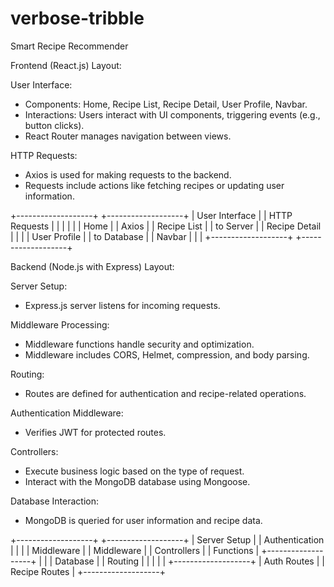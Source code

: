 # verbose-tribble
Smart Recipe Recommender

Frontend (React.js) Layout:

User Interface:
  - Components: Home, Recipe List, Recipe Detail, User Profile, Navbar.
  - Interactions: Users interact with UI components, triggering events (e.g., button clicks).
  - React Router manages navigation between views.

HTTP Requests:
  - Axios is used for making requests to the backend.
  - Requests include actions like fetching recipes or updating user information.

+-------------------+          +-------------------+
| User Interface    |          |   HTTP Requests   |
|                   |          |                   |
|   Home            |          |   Axios           |
|   Recipe List     |          |   to Server       |
|   Recipe Detail   |          |                   |
|   User Profile    |          |   to Database     |
|   Navbar          |          |                   |
+-------------------+          +-------------------+


Backend (Node.js with Express) Layout:

Server Setup:
  - Express.js server listens for incoming requests.

Middleware Processing:
  - Middleware functions handle security and optimization.
  - Middleware includes CORS, Helmet, compression, and body parsing.

Routing:
  - Routes are defined for authentication and recipe-related operations.

Authentication Middleware:
  - Verifies JWT for protected routes.

Controllers:
  - Execute business logic based on the type of request.
  - Interact with the MongoDB database using Mongoose.

Database Interaction:
  - MongoDB is queried for user information and recipe data.

+-------------------+          +-------------------+
| Server Setup      |          | Authentication    |
|                   |          | Middleware        |
|   Middleware      |          |   Controllers     |
|   Functions       |          +-------------------+
|                   |          |   Database        |
|   Routing         |          |                   |
|                   |          +-------------------+
|   Auth Routes     |
|   Recipe Routes   |
+-------------------+
